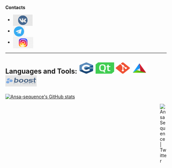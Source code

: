 **Contacts**
- <code><a href="https://vk.com/ansa.sequence"><img height="35" align="center" src="./.vs/vk.png"></a></code>
- <code><a href="https://t.me/NoHaxEx"><img height="35" align="center" src="./.vs/telegram.jpg"></a></code>
- <code><a href="https://www.instagram.com/sahil_is_baku/"><img height="35" align="center" src="./.vs/insta.png"></a></code>
---
**Languages and Tools:**
  <code><img height="35" src="./.vs/C++_logo.png" alt="C++" width="48px"/></code>
  <code><img height="35" src="./.vs/Qt_logo.png" alt="Qt framework" width="58px"/></code>
  <code><img height="35" src="./.vs/Git_logo.png" alt="Git" width="44px"/></code>
  <code><img height="35" src="./.vs/CMake_logo.png" alt="CMake" width="50px"/></code>
  <code><img height="35" src="./.vs/Boost_logo.png" alt="Boost C++ libraries" width="98px"/></code>
---
[![Ansa-sequence's GitHub stats](https://github-readme-stats.vercel.app/api?username=ansa-sequence&show_icons=true&theme=dracula&count_private=true&show_owner=true&hide_border=false)](https://github.com/anuraghazra/github-readme-stats)


<a href="https://twitter.com/KulievSakhil">
  <img align="right" alt="Ansa Sequence | Twitter" width="21px" src="https://raw.githubusercontent.com/anuraghazra/anuraghazra/master/assets/twitter.svg" />
</a>
